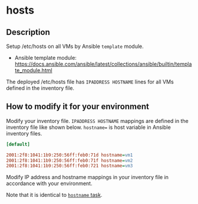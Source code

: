 
# hosts

## Description

Setup /etc/hosts on all VMs by Ansible `template` module.

- Ansible template module: https://docs.ansible.com/ansible/latest/collections/ansible/builtin/template_module.html


The deployed /etc/hosts file has `IPADDRESS HOSTNAME` lines for all
VMs defined in the inventory file.


## How to modify it for your environment

Modify your inventory file. `IPADDRESS HOSTNAME` mappings are defined
in the inventory file like shown below. `hostname=` is host variable
in Ansible inventory files.

```ini
[default] 

2001:2f8:1041:1b9:250:56ff:feb0:71d hostname=vm1
2001:2f8:1041:1b9:250:56ff:feb0:71f hostname=vm2
2001:2f8:1041:1b9:250:56ff:feb0:721 hostname=vm3
```

Modify IP address and hostname mappings in your inventory file in
accordance with your environment.

Note that it is identical to [`hostname` task](../hostname).


